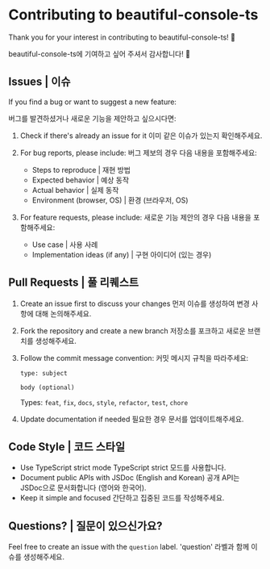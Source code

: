 # Contributing to beautiful-console-ts

Thank you for your interest in contributing to beautiful-console-ts! 🎉

beautiful-console-ts에 기여하고 싶어 주셔서 감사합니다! 🎉

## Issues | 이슈

If you find a bug or want to suggest a new feature:

버그를 발견하셨거나 새로운 기능을 제안하고 싶으시다면:

1. Check if there's already an issue for it
   이미 같은 이슈가 있는지 확인해주세요.

2. For bug reports, please include:
   버그 제보의 경우 다음 내용을 포함해주세요:
   - Steps to reproduce | 재현 방법
   - Expected behavior | 예상 동작
   - Actual behavior | 실제 동작
   - Environment (browser, OS) | 환경 (브라우저, OS)

3. For feature requests, please include:
   새로운 기능 제안의 경우 다음 내용을 포함해주세요:
   - Use case | 사용 사례
   - Implementation ideas (if any) | 구현 아이디어 (있는 경우)

## Pull Requests | 풀 리퀘스트

1. Create an issue first to discuss your changes
   먼저 이슈를 생성하여 변경 사항에 대해 논의해주세요.

2. Fork the repository and create a new branch
   저장소를 포크하고 새로운 브랜치를 생성해주세요.

3. Follow the commit message convention:
   커밋 메시지 규칙을 따라주세요:
   ```
   type: subject

   body (optional)
   ```
   Types: `feat`, `fix`, `docs`, `style`, `refactor`, `test`, `chore`

4. Update documentation if needed
   필요한 경우 문서를 업데이트해주세요.


## Code Style | 코드 스타일

- Use TypeScript strict mode
  TypeScript strict 모드를 사용합니다.
- Document public APIs with JSDoc (English and Korean)
  공개 API는 JSDoc으로 문서화합니다 (영어와 한국어).
- Keep it simple and focused
  간단하고 집중된 코드를 작성해주세요.

## Questions? | 질문이 있으신가요?

Feel free to create an issue with the `question` label.
'question' 라벨과 함께 이슈를 생성해주세요. 